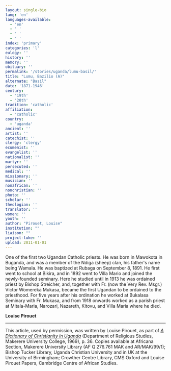 ```yaml
---
layout: single-bio
lang: 'en'
languages-available:
  - 'en'
  - ' '
  - ' '
  - ' '
index: 'primary'
categories: 'l'
eulogy: ''
history: ''
memory: ''
obituary: ''
permalink: '/stories/uganda/lumu-basil/'
title: "Lumu, Bazilio (A)"
alternate: "Basil"
date: '1871-1946'
century:
  - '19th'
  - '20th'
tradition: 'catholic'
affiliation:
  - 'catholic'
country:
  - 'uganda'
ancient: ''
artist: ''
catechist: ''
clergy: 'clergy'
ecumenist: ''
evangelist: ''
nationalist: ''
martyr: ''
persecuted: ''
medical: ''
missionary: ''
musician: ''
nonafrican: ''
nonchristian: ''
photo: ''
scholar: ''
theologian: ''
translator: ''
women: ''
youth: ''
author: "Pirouet, Louise"
institution: ""
liaison: ""
project-luke: ''
upload: 2011-01-01
---
```




One of the first two Ugandan Catholic priests. He was born in Mawokota in Buganda, and was a member of the Ndiga (sheep) clan, his father's name being Wamala. He was baptized at Rubaga on September 8, 1891. He first went to school at Bikira, and in 1892 went to Villa Mario and joined the newly-founded seminary. Here he studied until in 1913 he was ordained priest by Bishop Streicher, and, together with Fr. (now the Very Rev. Msgr.) Victor Womereka Mukasa, became the first Ugandan to be ordained to the priesthood. For five years after his ordination he worked at Bukalasa Seminary with Fr. Mukasa, and from 1918 onwards worked as a parish priest at Mitala-Maria, Narozari, Nazareth, Kitovu, and Villa Maria where he died.

**Louise Pirouet**

---

This article, used by permission, was written by Louise Pirouet, as part of [*A Dictionary of Christianity in Uganda*](../pirouet-foreword/) (Department of Religious Studies, Makerere University College, 1969), p. 36. Copies available at Africana Section, Makerere University Library (AF Q 276.761 MAK and AR/MAK/99/1); Bishop Tucker Library, Uganda Christian University and in UK at the University of Birmingham; Crowther Centre Library, CMS Oxford and Louise Pirouet Papers, Cambridge Centre of African Studies.
